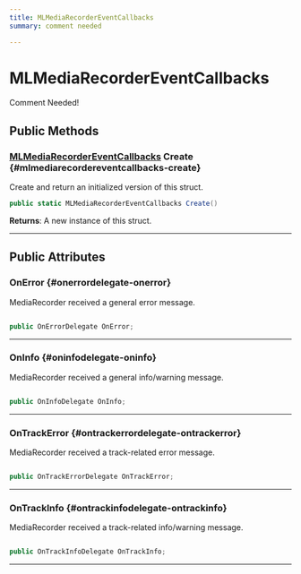 ```yaml
---
title: MLMediaRecorderEventCallbacks
summary: comment needed 

---
```


# MLMediaRecorderEventCallbacks




Comment Needed!   





## Public Methods

### [MLMediaRecorderEventCallbacks](/versioned_docs/version-14-Jun-2023/unity-api/api/UnityEngine.XR.MagicLeap/MLMediaRecorder/NativeBindings/UnityEngine.XR.MagicLeap.MLMediaRecorder.NativeBindings.MLMediaRecorderEventCallbacks.md) Create {#mlmediarecordereventcallbacks-create}

Create and return an initialized version of this struct. 

```csharp
public static MLMediaRecorderEventCallbacks Create()
```






**Returns**: A new instance of this struct.



-----------

## Public Attributes

### OnError {#onerrordelegate-onerror}

MediaRecorder received a general error message. 

```csharp

public OnErrorDelegate OnError;

```






-----------

### OnInfo {#oninfodelegate-oninfo}

MediaRecorder received a general info/warning message. 

```csharp

public OnInfoDelegate OnInfo;

```






-----------

### OnTrackError {#ontrackerrordelegate-ontrackerror}

MediaRecorder received a track-related error message. 

```csharp

public OnTrackErrorDelegate OnTrackError;

```






-----------

### OnTrackInfo {#ontrackinfodelegate-ontrackinfo}

MediaRecorder received a track-related info/warning message. 

```csharp

public OnTrackInfoDelegate OnTrackInfo;

```






-----------


